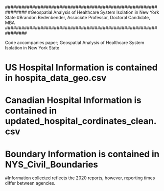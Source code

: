 ################################################################
#Geospatial Analysis of Healthcare System Isolation in New York State
#Brandon Bedenbender, Associate Professor, Doctoral Candidate, MBA 
################################################################


Code accompanies paper; Geospatial Analysis of Healthcare System Isolation in New York State

# US Hospital Information is contained in hospita_data_geo.csv
# Canadian Hospital Information is contained in updated_hospital_cordinates_clean.csv
# Boundary Information is contained in NYS_Civil_Boundaries

#Information collected reflects the 2020 reports, however, reporting times differ between agencies.
